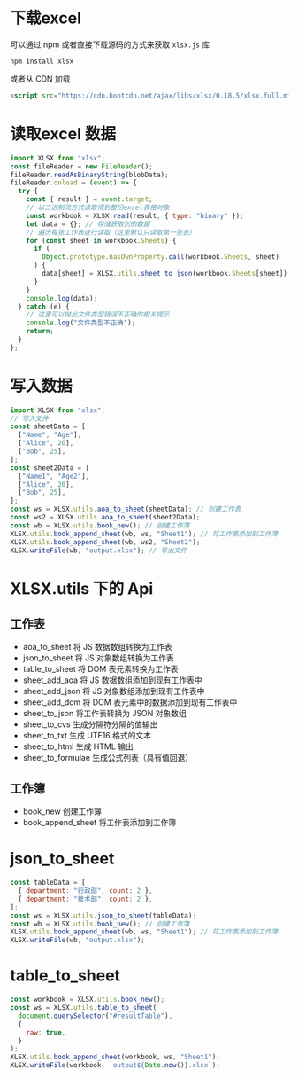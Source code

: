 # 下载excel

可以通过 npm 或者直接下载源码的方式来获取 `xlsx.js` 库

```shell
npm install xlsx
```

或者从 CDN 加载

```html
<script src="https://cdn.bootcdn.net/ajax/libs/xlsx/0.18.5/xlsx.full.min.js"></script>
```

# 读取excel 数据

```js
import XLSX from "xlsx";
const fileReader = new FileReader();
fileReader.readAsBinaryString(blobData);
fileReader.onload = (event) => {
  try {
    const { result } = event.target;
    // 以二进制流方式读取得到整份excel表格对象
    const workbook = XLSX.read(result, { type: "binary" });
    let data = {}; // 存储获取到的数据
    // 遍历每张工作表进行读取（这里默认只读取第一张表）
    for (const sheet in workbook.Sheets) {
      if (
        Object.prototype.hasOwnProperty.call(workbook.Sheets, sheet)
      ) {
        data[sheet] = XLSX.utils.sheet_to_json(workbook.Sheets[sheet]);
      }
    }
    console.log(data);
  } catch (e) {
    // 这里可以抛出文件类型错误不正确的相关提示
    console.log("文件类型不正确");
    return;
  }
};
```

# 写入数据

```js
import XLSX from "xlsx";
// 写入文件
const sheetData = [
  ["Name", "Age"],
  ["Alice", 20],
  ["Bob", 25],
];
const sheet2Data = [
  ["Name1", "Age2"],
  ["Alice", 20],
  ["Bob", 25],
];
const ws = XLSX.utils.aoa_to_sheet(sheetData); // 创建工作表
const ws2 = XLSX.utils.aoa_to_sheet(sheet2Data);
const wb = XLSX.utils.book_new(); // 创建工作簿
XLSX.utils.book_append_sheet(wb, ws, "Sheet1"); // 将工作表添加到工作簿
XLSX.utils.book_append_sheet(wb, ws2, "Sheet2");
XLSX.writeFile(wb, "output.xlsx"); // 导出文件
```

# XLSX.utils 下的 Api 

## 工作表

- aoa_to_sheet 将 JS 数据数组转换为工作表
- json_to_sheet 将 JS 对象数组转换为工作表
- table_to_sheet 将 DOM 表元素转换为工作表
- sheet_add_aoa 将 JS 数据数组添加到现有工作表中
- sheet_add_json 将 JS 对象数组添加到现有工作表中
- sheet_add_dom 将 DOM 表元素中的数据添加到现有工作表中
- sheet_to_json 将工作表转换为 JSON 对象数组
- sheet_to_cvs 生成分隔符分隔的值输出
- sheet_to_txt 生成 UTF16 格式的文本
- sheet_to_html 生成 HTML 输出
- sheet_to_formulae 生成公式列表（具有值回退）

## 工作簿

- book_new 创建工作簿
- book_append_sheet 将工作表添加到工作簿

# json_to_sheet

```js
const tableData = [
  { department: "行政部", count: 2 },
  { department: "技术部", count: 2 },
];
const ws = XLSX.utils.json_to_sheet(tableData);
const wb = XLSX.utils.book_new(); // 创建工作簿
XLSX.utils.book_append_sheet(wb, ws, "Sheet1"); // 将工作表添加到工作簿
XLSX.writeFile(wb, "output.xlsx");
```

# table_to_sheet

```js
const workbook = XLSX.utils.book_new();
const ws = XLSX.utils.table_to_sheet(
  document.querySelector("#resultTable"),
  {
    raw: true,
  }
);
XLSX.utils.book_append_sheet(workbook, ws, "Sheet1");
XLSX.writeFile(workbook, `output${Date.now()}.xlsx`);
```

